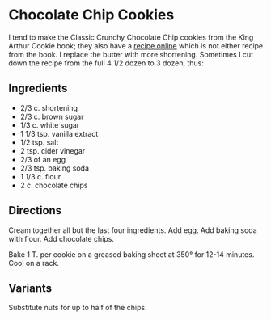 # Chocolate Chip Cookies

I tend to make the Classic Crunchy Chocolate Chip cookies from the King Arthur Cookie book; they also have a [recipe online](http://www.kingarthurflour.com/recipes/chocolate-chip-cookies-recipe) which is not either recipe from the book.  I replace the butter with more shortening.  Sometimes I cut down the recipe from the full 4 1/2 dozen to 3 dozen, thus:

## Ingredients

* 2/3 c. shortening
* 2/3 c. brown sugar
* 1/3 c. white sugar
* 1 1/3 tsp. vanilla extract
* 1/2 tsp. salt
* 2 tsp. cider vinegar
* 2/3 of an egg
* 2/3 tsp. baking soda
* 1 1/3 c. flour
* 2 c. chocolate chips

## Directions

Cream together all but the last four ingredients.  Add egg. Add baking soda with flour.  Add chocolate chips.

Bake 1 T. per cookie on a greased baking sheet at 350° for 12-14 minutes.  Cool on a rack.

## Variants

Substitute nuts for up to half of the chips.
